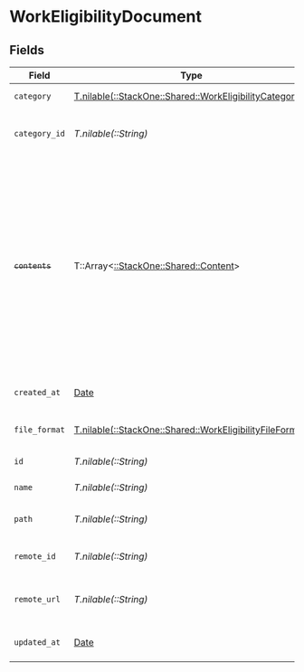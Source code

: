 # WorkEligibilityDocument


## Fields

| Field                                                                                                                                                                                                          | Type                                                                                                                                                                                                           | Required                                                                                                                                                                                                       | Description                                                                                                                                                                                                    | Example                                                                                                                                                                                                        |
| -------------------------------------------------------------------------------------------------------------------------------------------------------------------------------------------------------------- | -------------------------------------------------------------------------------------------------------------------------------------------------------------------------------------------------------------- | -------------------------------------------------------------------------------------------------------------------------------------------------------------------------------------------------------------- | -------------------------------------------------------------------------------------------------------------------------------------------------------------------------------------------------------------- | -------------------------------------------------------------------------------------------------------------------------------------------------------------------------------------------------------------- |
| `category`                                                                                                                                                                                                     | [T.nilable(::StackOne::Shared::WorkEligibilityCategory)](../../models/shared/workeligibilitycategory.md)                                                                                                       | :heavy_minus_sign:                                                                                                                                                                                             | The category of the file                                                                                                                                                                                       | templates, forms, backups, etc.                                                                                                                                                                                |
| `category_id`                                                                                                                                                                                                  | *T.nilable(::String)*                                                                                                                                                                                          | :heavy_minus_sign:                                                                                                                                                                                             | The categoryId of the documents                                                                                                                                                                                | 6530                                                                                                                                                                                                           |
| ~~`contents`~~                                                                                                                                                                                                 | T::Array<[::StackOne::Shared::Content](../../models/shared/content.md)>                                                                                                                                        | :heavy_minus_sign:                                                                                                                                                                                             | : warning: ** DEPRECATED **: This will be removed in a future release, please migrate away from it as soon as possible.<br/><br/>The content of the file. Deprecated, use `url` and `file_format` one level up instead |                                                                                                                                                                                                                |
| `created_at`                                                                                                                                                                                                   | [Date](https://ruby-doc.org/stdlib-2.6.1/libdoc/date/rdoc/Date.html)                                                                                                                                           | :heavy_minus_sign:                                                                                                                                                                                             | The creation date of the file                                                                                                                                                                                  | 2021-01-01T01:01:01.000Z                                                                                                                                                                                       |
| `file_format`                                                                                                                                                                                                  | [T.nilable(::StackOne::Shared::WorkEligibilityFileFormat)](../../models/shared/workeligibilityfileformat.md)                                                                                                   | :heavy_minus_sign:                                                                                                                                                                                             | The file format of the file                                                                                                                                                                                    |                                                                                                                                                                                                                |
| `id`                                                                                                                                                                                                           | *T.nilable(::String)*                                                                                                                                                                                          | :heavy_minus_sign:                                                                                                                                                                                             | Unique identifier                                                                                                                                                                                              | 8187e5da-dc77-475e-9949-af0f1fa4e4e3                                                                                                                                                                           |
| `name`                                                                                                                                                                                                         | *T.nilable(::String)*                                                                                                                                                                                          | :heavy_minus_sign:                                                                                                                                                                                             | The name of the file                                                                                                                                                                                           | My Document                                                                                                                                                                                                    |
| `path`                                                                                                                                                                                                         | *T.nilable(::String)*                                                                                                                                                                                          | :heavy_minus_sign:                                                                                                                                                                                             | The path where the file is stored                                                                                                                                                                              | /path/to/file                                                                                                                                                                                                  |
| `remote_id`                                                                                                                                                                                                    | *T.nilable(::String)*                                                                                                                                                                                          | :heavy_minus_sign:                                                                                                                                                                                             | Provider's unique identifier                                                                                                                                                                                   | 8187e5da-dc77-475e-9949-af0f1fa4e4e3                                                                                                                                                                           |
| `remote_url`                                                                                                                                                                                                   | *T.nilable(::String)*                                                                                                                                                                                          | :heavy_minus_sign:                                                                                                                                                                                             | URL where the file content is located                                                                                                                                                                          | https://example.com/file.pdf                                                                                                                                                                                   |
| `updated_at`                                                                                                                                                                                                   | [Date](https://ruby-doc.org/stdlib-2.6.1/libdoc/date/rdoc/Date.html)                                                                                                                                           | :heavy_minus_sign:                                                                                                                                                                                             | The update date of the file                                                                                                                                                                                    | 2021-01-02T01:01:01.000Z                                                                                                                                                                                       |